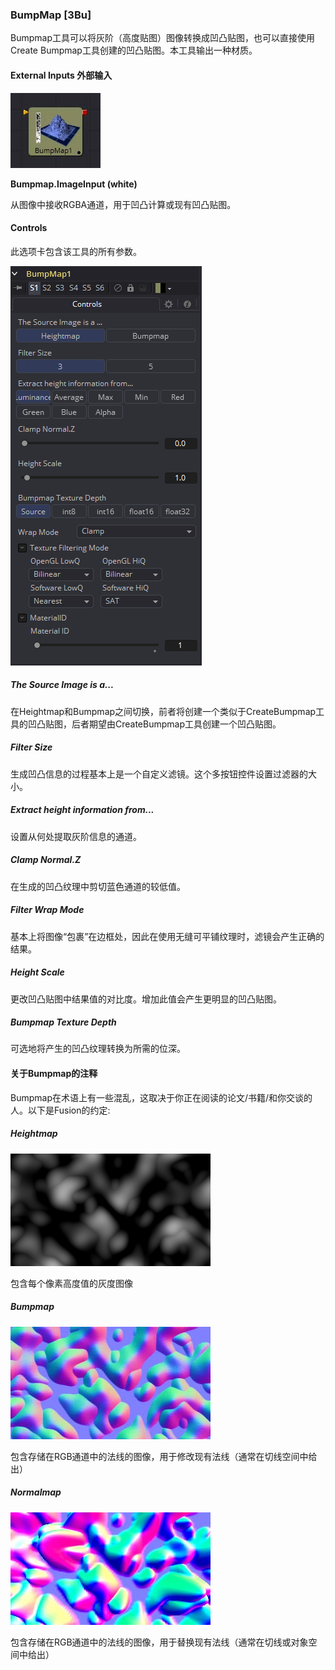 ### BumpMap [3Bu]

Bumpmap工具可以将灰阶（高度贴图）图像转换成凹凸贴图，也可以直接使用Create Bumpmap工具创建的凹凸贴图。本工具输出一种材质。

#### External Inputs 外部输入

 ![3Bu_tile](images/3Bu_tile.jpg)

**Bumpmap.ImageInput (white)**

从图像中接收RGBA通道，用于凹凸计算或现有凹凸贴图。

#### Controls

此选项卡包含该工具的所有参数。

![3Bu_Controls](images/3Bu_Controls.png)

##### The Source Image is a...

在Heightmap和Bumpmap之间切换，前者将创建一个类似于CreateBumpmap工具的凹凸贴图，后者期望由CreateBumpmap工具创建一个凹凸贴图。

##### Filter Size

生成凹凸信息的过程基本上是一个自定义滤镜。这个多按钮控件设置过滤器的大小。

##### Extract height information from...

设置从何处提取灰阶信息的通道。

##### Clamp Normal.Z

在生成的凹凸纹理中剪切蓝色通道的较低值。

##### Filter Wrap Mode

基本上将图像“包裹”在边框处，因此在使用无缝可平铺纹理时，滤镜会产生正确的结果。

##### Height Scale

更改凹凸贴图中结果值的对比度。增加此值会产生更明显的凹凸贴图。

##### Bumpmap Texture Depth

可选地将产生的凹凸纹理转换为所需的位深。

#### 关于Bumpmap的注释

Bumpmap在术语上有一些混乱，这取决于你正在阅读的论文/书籍/和你交谈的人。以下是Fusion的约定:

##### Heightmap

![3Bu_Heightmap](images/3Bu_Heightmap.png)

包含每个像素高度值的灰度图像

##### Bumpmap

![3Bu_Bumpmap](images/3Bu_Bumpmap.jpg)

包含存储在RGB通道中的法线的图像，用于修改现有法线（通常在切线空间中给出）

##### Normalmap

![Normalmap](images/Normalmap.jpg)

包含存储在RGB通道中的法线的图像，用于替换现有法线（通常在切线或对象空间中给出）